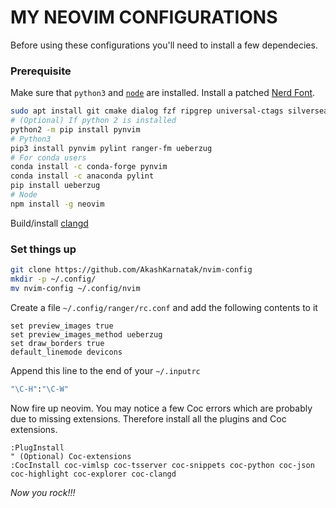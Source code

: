 # MY NEOVIM CONFIGURATIONS
Before using these configurations you'll need to install a few dependecies.

### Prerequisite
Make sure that `python3` and [`node`](https://github.com/nvm-sh/nvm) are installed. Install a patched [Nerd Font](https://github.com/ryanoasis/nerd-fonts/tree/master/patched-fonts).
```sh
sudo apt install git cmake dialog fzf ripgrep universal-ctags silversearcher-ag fd-find libx11-dev libxext-dev
# (Optional) If python 2 is installed
python2 -m pip install pynvim
# Python3
pip3 install pynvim pylint ranger-fm ueberzug
# For conda users
conda install -c conda-forge pynvim
conda install -c anaconda pylint
pip install ueberzug
# Node
npm install -g neovim
```
<!-- Build/install [ccls](https://github.com/MaskRay/ccls/wiki/Build) -->
Build/install [clangd](https://clangd.llvm.org/installation.html)

### Set things up
```sh
git clone https://github.com/AkashKarnatak/nvim-config
mkdir -p ~/.config/
mv nvim-config ~/.config/nvim
```

Create a file `~/.config/ranger/rc.conf` and add the following contents to it

```
set preview_images true
set preview_images_method ueberzug
set draw_borders true
default_linemode devicons
```

Append this line to the end of your `~/.inputrc`
```sh 
"\C-H":"\C-W"
```

Now fire up neovim. You may notice a few Coc errors which are probably due to missing extensions. Therefore install all the plugins and Coc extensions.
```vim
:PlugInstall
" (Optional) Coc-extensions
:CocInstall coc-vimlsp coc-tsserver coc-snippets coc-python coc-json coc-highlight coc-explorer coc-clangd
```
_Now you rock!!!_
